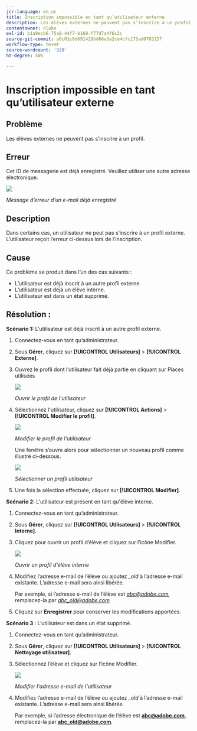 ```yaml
---
jcr-language: en_us
title: Inscription impossible en tant qu’utilisateur externe
description: Les élèves externes ne peuvent pas s’inscrire à un profil dans Adobe Learning Manager.
contentowner: nluke
exl-id: b1a9ecb6-75a8-44f7-b169-f77d7a4f6c2c
source-git-commit: a0c01c0d691429bd66a3a2ce4cfc175ad0703157
workflow-type: tm+mt
source-wordcount: '328'
ht-degree: 50%

---
```


# Inscription impossible en tant qu’utilisateur externe

## Problème

Les élèves externes ne peuvent pas s’inscrire à un profil.

## Erreur

Cet ID de messagerie est déjà enregistré. Veuillez utiliser une autre adresse électronique.

![](assets/cp-register-profile.png)

*Message d’erreur d’un e-mail déjà enregistré*

## Description

Dans certains cas, un utilisateur ne peut pas s’inscrire à un profil externe. L’utilisateur reçoit l’erreur ci-dessus lors de l’inscription.

## Cause

Ce problème se produit dans l’un des cas suivants :

* L’utilisateur est déjà inscrit à un autre profil externe.
* L’utilisateur est déjà un élève interne.
* L’utilisateur est dans un état supprimé.

## Résolution :

**Scénario 1:** L&#39;utilisateur est déjà inscrit à un autre profil externe.

1. Connectez-vous en tant qu’administrateur.
1. Sous **Gérer**, cliquez sur **[!UICONTROL Utilisateurs]** > **[!UICONTROL Externe]**.
1. Ouvrez le profil dont l’utilisateur fait déjà partie en cliquant sur Places utilisées

   ![](assets/cp-seats-used.png)

   *Ouvrir le profil de l&#39;utilisateur*

1. Sélectionnez l&#39;utilisateur, cliquez sur **[!UICONTROL Actions]** > **[!UICONTROL Modifier le profil]**.

   ![](assets/cp-change-profile.png)

   *Modifier le profil de l&#39;utilisateur*

   Une fenêtre s’ouvre alors pour sélectionner un nouveau profil comme illustré ci-dessous.

   ![](assets/cp-select-profiles.png)

   *Sélectionner un profil utilisateur*

1. Une fois la sélection effectuée, cliquez sur **[!UICONTROL Modifier]**.

**Scénario 2:** L&#39;utilisateur est présent en tant qu&#39;élève interne.

1. Connectez-vous en tant qu’administrateur.
1. Sous **Gérer**, cliquez sur **[!UICONTROL Utilisateurs]** > **[!UICONTROL Interne]**.
1. Cliquez pour ouvrir un profil d’élève et cliquez sur l’icône Modifier.

   ![](assets/cp-internal-learner.png)

   *Ouvrir un profil d&#39;élève interne*

1. Modifiez l’adresse e-mail de l’élève ou ajoutez *_old* à l’adresse e-mail existante. L’adresse e-mail sera ainsi libérée.

   Par exemple, si l’adresse e-mail de l’élève est *<abc@adobe.com>,* remplacez-la par *<abc_old@adobe.com>*

1. Cliquez sur **Enregistrer** pour conserver les modifications apportées.

**Scénario 3** : L’utilisateur est dans un état supprimé.

1. Connectez-vous en tant qu’administrateur.
1. Sous **Gérer**, cliquez sur **[!UICONTROL Utilisateurs]** > **[!UICONTROL Nettoyage utilisateur]**.
1. Sélectionnez l’élève et cliquez sur l’icône Modifier.

   ![](assets/cp-deleted-learner.png)

   *Modifier l&#39;adresse e-mail de l&#39;utilisateur*

1. Modifiez l’adresse e-mail de l’élève ou ajoutez *_old* à l’adresse e-mail existante. L’adresse e-mail sera ainsi libérée.

   Par exemple, si l’adresse électronique de l’élève est **<abc@adobe.com>**, remplacez-la par **<abc_old@adobe.com>**.
